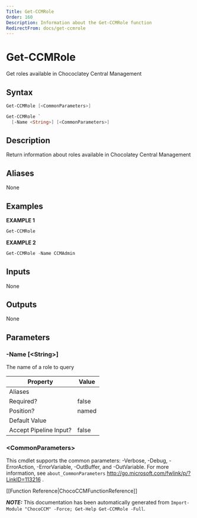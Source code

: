 ```yaml
---
Title: Get-CCMRole
Order: 160
Description: Information about the Get-CCMRole function
RedirectFrom: docs/get-ccmrole
---
```


# Get-CCMRole

<!-- This documentation is automatically generated from /Get-CCMRole.ps1 using GenerateDocs.ps1. Contributions are welcome at the original location(s). -->

Get roles available in Chococlatey Central Management

## Syntax

~~~powershell
Get-CCMRole [<CommonParameters>]
~~~


~~~powershell
Get-CCMRole `
  [-Name <String>] [<CommonParameters>]
~~~

## Description

Return information about roles available in Chocolatey Central Management


## Aliases

None

## Examples

 **EXAMPLE 1**

~~~powershell
Get-CCMRole

~~~

**EXAMPLE 2**

~~~powershell
Get-CCMRole -Name CCMAdmin

~~~

## Inputs

None

## Outputs

None

## Parameters

###  -Name [&lt;String&gt;]
The name of a role to query

Property               | Value
---------------------- | -----
Aliases                |
Required?              | false
Position?              | named
Default Value          |
Accept Pipeline Input? | false

### &lt;CommonParameters&gt;

This cmdlet supports the common parameters: -Verbose, -Debug, -ErrorAction, -ErrorVariable, -OutBuffer, and -OutVariable. For more information, see `about_CommonParameters` http://go.microsoft.com/fwlink/p/?LinkID=113216 .



[[Function Reference|ChocoCCMFunctionReference]]

***NOTE:*** This documentation has been automatically generated from `Import-Module "ChocoCCM" -Force; Get-Help Get-CCMRole -Full`.
